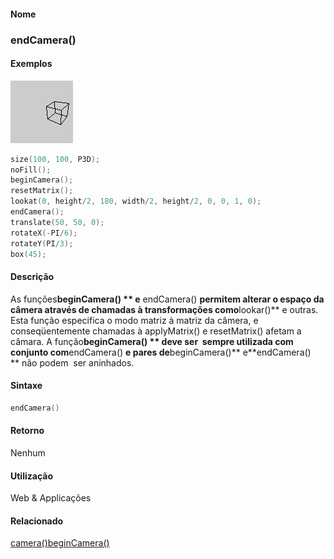 
#### Nome
### endCamera()

#### Exemplos
<img border="0" height="100" src="media/beginCamera_.gif" width="100"/>

```pde
size(100, 100, P3D); 
noFill(); 
beginCamera(); 
resetMatrix(); 
lookat(0, height/2, 180, width/2, height/2, 0, 0, 1, 0); 
endCamera(); 
translate(50, 50, 0); 
rotateX(-PI/6); 
rotateY(PI/3); 
box(45); 

```

#### Descrição
As funções**beginCamera() ** e** endCamera() **permitem alterar o espaço da câmera através de chamadas à transformações como**lookar()**
e outras. Esta função especifica o modo matriz à matriz da câmera, e
conseqüentemente chamadas à applyMatrix() e resetMatrix() afetam a
câmara. A função**beginCamera() ** deve ser  sempre utilizada com conjunto com**endCamera() **e pares de**beginCamera()** e**endCamera() ** não podem  ser aninhados.

#### Sintaxe
```pde
endCamera()

```

#### Retorno

	
Nenhum

#### Utilização

	
Web & Applicações

#### Relacionado
[camera()](camera_)[beginCamera()](beginCamera_)
